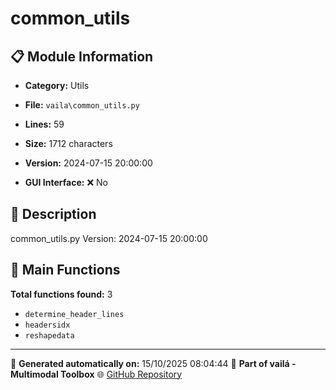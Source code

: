 # common_utils

## 📋 Module Information

- **Category:** Utils
- **File:** `vaila\common_utils.py`
- **Lines:** 59
- **Size:** 1712 characters
- **Version:** 2024-07-15 20:00:00

- **GUI Interface:** ❌ No

## 📖 Description


common_utils.py
Version: 2024-07-15 20:00:00


## 🔧 Main Functions

**Total functions found:** 3

- `determine_header_lines`
- `headersidx`
- `reshapedata`




---

📅 **Generated automatically on:** 15/10/2025 08:04:44
🔗 **Part of vailá - Multimodal Toolbox**
🌐 [GitHub Repository](https://github.com/vaila-multimodaltoolbox/vaila)
